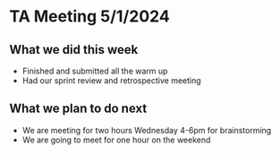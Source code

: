 # TA Meeting 5/1/2024

## What we did this week

- Finished and submitted all the warm up
- Had our sprint review and retrospective meeting

## What we plan to do next

- We are meeting for two hours Wednesday 4-6pm for brainstorming
- We are going to meet for one hour on the weekend

